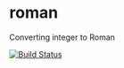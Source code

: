 # roman
Converting integer to Roman 

[![Build Status](https://www.bitrise.io/app/8497e83cdf562ebb.svg?token=wuCyk-mqTVE0LTnjgiY82Q&branch=master)](https://www.bitrise.io/app/05e7ddac89af731b) 

